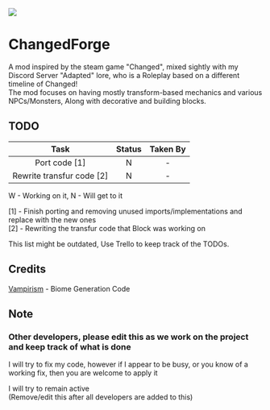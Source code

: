 ![](https://cdn.discordapp.com/attachments/814468698618200135/838709503725010944/Turned_Background.png)
# ChangedForge
A mod inspired by the steam game "Changed", mixed sightly with my Discord Server "Adapted" lore, who is a Roleplay based on a different timeline of Changed!<br>
The mod focuses on having mostly transform-based mechanics and various NPCs/Monsters, Along with decorative and building blocks.

## TODO

|           Task            | Status | Taken By |
|:-------------------------:|:------:|:--------:|
|       Port code [1]       |   N    |    -     |
| Rewrite transfur code [2] |   N    |    -     |

W - Working on it, N - Will get to it

[1] - Finish porting and removing unused imports/implementations and replace with the new ones<br>
[2] - Rewriting the transfur code that Block was working on<br>

This list might be outdated, Use Trello to keep track of the TODOs.

## Credits

[Vampirism](https://github.com/TeamLapen/Vampirism) - Biome Generation Code<br>

## Note

### Other developers, please edit this as we work on the project and keep track of what is done

I will try to fix my code, however if I appear to be busy, or you know of a working fix, then you are welcome to apply it

I will try to remain active<br>
(Remove/edit this after all developers are added to this)